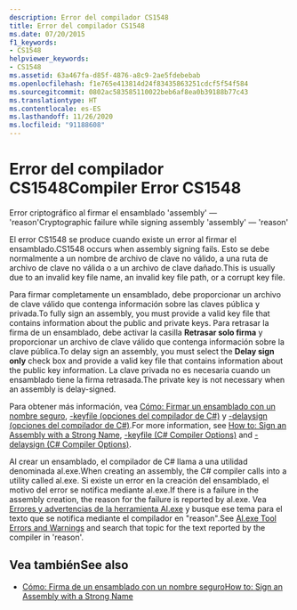 ```yaml
---
description: Error del compilador CS1548
title: Error del compilador CS1548
ms.date: 07/20/2015
f1_keywords:
- CS1548
helpviewer_keywords:
- CS1548
ms.assetid: 63a467fa-d85f-4876-a8c9-2ae5fdebebab
ms.openlocfilehash: f1e765e413814d24f83435863251cdcf5f54f584
ms.sourcegitcommit: 0802ac583585110022beb6af8ea0b39188b77c43
ms.translationtype: HT
ms.contentlocale: es-ES
ms.lasthandoff: 11/26/2020
ms.locfileid: "91188608"
---
```

# <a name="compiler-error-cs1548"></a><span data-ttu-id="6fd78-103">Error del compilador CS1548</span><span class="sxs-lookup"><span data-stu-id="6fd78-103">Compiler Error CS1548</span></span>

<span data-ttu-id="6fd78-104">Error criptográfico al firmar el ensamblado 'assembly' — 'reason'</span><span class="sxs-lookup"><span data-stu-id="6fd78-104">Cryptographic failure while signing assembly 'assembly' — 'reason'</span></span>  
  
 <span data-ttu-id="6fd78-105">El error CS1548 se produce cuando existe un error al firmar el ensamblado.</span><span class="sxs-lookup"><span data-stu-id="6fd78-105">CS1548 occurs when assembly signing fails.</span></span> <span data-ttu-id="6fd78-106">Esto se debe normalmente a un nombre de archivo de clave no válido, a una ruta de archivo de clave no válida o a un archivo de clave dañado.</span><span class="sxs-lookup"><span data-stu-id="6fd78-106">This is usually due to an invalid key file name, an invalid key file path, or a corrupt key file.</span></span>  
  
 <span data-ttu-id="6fd78-107">Para firmar completamente un ensamblado, debe proporcionar un archivo de clave válido que contenga información sobre las claves pública y privada.</span><span class="sxs-lookup"><span data-stu-id="6fd78-107">To fully sign an assembly, you must provide a valid key file that contains information about the public and private keys.</span></span> <span data-ttu-id="6fd78-108">Para retrasar la firma de un ensamblado, debe activar la casilla **Retrasar solo firma** y proporcionar un archivo de clave válido que contenga información sobre la clave pública.</span><span class="sxs-lookup"><span data-stu-id="6fd78-108">To delay sign an assembly, you must select the **Delay sign only** check box and provide a valid key file that contains information about the public key information.</span></span> <span data-ttu-id="6fd78-109">La clave privada no es necesaria cuando un ensamblado tiene la firma retrasada.</span><span class="sxs-lookup"><span data-stu-id="6fd78-109">The private key is not necessary when an assembly is delay-signed.</span></span>  
  
 <span data-ttu-id="6fd78-110">Para obtener más información, vea [Cómo: Firmar un ensamblado con un nombre seguro](../../../standard/assembly/sign-strong-name.md), [-keyfile (opciones del compilador de C#)](../compiler-options/keyfile-compiler-option.md) y [-delaysign (opciones del compilador de C#)](../compiler-options/delaysign-compiler-option.md).</span><span class="sxs-lookup"><span data-stu-id="6fd78-110">For more information, see [How to: Sign an Assembly with a Strong Name](../../../standard/assembly/sign-strong-name.md), [-keyfile (C# Compiler Options)](../compiler-options/keyfile-compiler-option.md) and [-delaysign (C# Compiler Options)](../compiler-options/delaysign-compiler-option.md).</span></span>  
  
 <span data-ttu-id="6fd78-111">Al crear un ensamblado, el compilador de C# llama a una utilidad denominada al.exe.</span><span class="sxs-lookup"><span data-stu-id="6fd78-111">When creating an assembly, the C# compiler calls into a utility called al.exe.</span></span> <span data-ttu-id="6fd78-112">Si existe un error en la creación del ensamblado, el motivo del error se notifica mediante al.exe.</span><span class="sxs-lookup"><span data-stu-id="6fd78-112">If there is a failure in the assembly creation, the reason for the failure is reported by al.exe.</span></span> <span data-ttu-id="6fd78-113">Vea [Errores y advertencias de la herramienta Al.exe](../../../framework/tools/al-exe-assembly-linker.md#errors-and-warnings) y busque ese tema para el texto que se notifica mediante el compilador en "reason".</span><span class="sxs-lookup"><span data-stu-id="6fd78-113">See [Al.exe Tool Errors and Warnings](../../../framework/tools/al-exe-assembly-linker.md#errors-and-warnings) and search that topic for the text reported by the compiler in 'reason'.</span></span>  
  
## <a name="see-also"></a><span data-ttu-id="6fd78-114">Vea también</span><span class="sxs-lookup"><span data-stu-id="6fd78-114">See also</span></span>

- [<span data-ttu-id="6fd78-115">Cómo: Firma de un ensamblado con un nombre seguro</span><span class="sxs-lookup"><span data-stu-id="6fd78-115">How to: Sign an Assembly with a Strong Name</span></span>](../../../standard/assembly/sign-strong-name.md)
